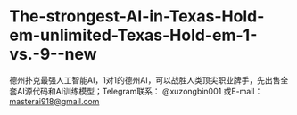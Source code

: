 # The-strongest-AI-in-Texas-Hold-em-unlimited-Texas-Hold-em-1-vs.-9--new
德州扑克最强人工智能AI，1对1的德州AI，可以战胜人类顶尖职业牌手，先出售全套AI源代码和AI训练模型；Telegram联系： @xuzongbin001 或E-mail：masterai918@gmail.com
